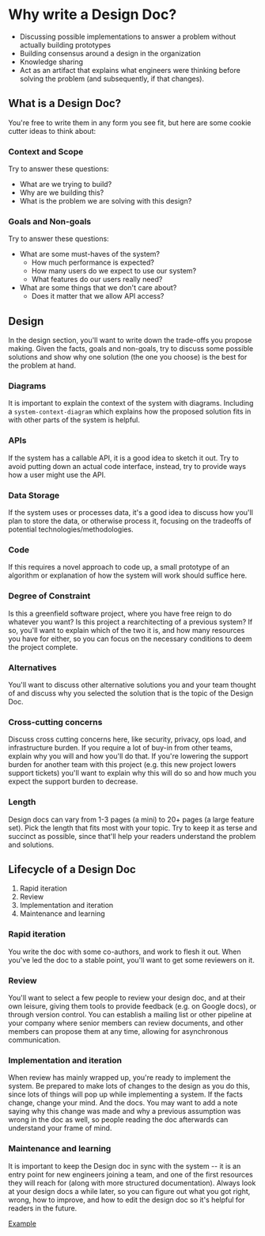 # Why write a Design Doc?

- Discussing possible implementations to answer a problem without actually building prototypes
- Building consensus around a design in the organization
- Knowledge sharing
- Act as an artifact that explains what engineers were thinking before solving the problem (and subsequently, if that changes).

## What is a Design Doc?

You're free to write them in any form you see fit, but here are some cookie cutter ideas to think about:

### Context and Scope

Try to answer these questions:

- What are we trying to build?
- Why are we building this?
- What is the problem we are solving with this design?

### Goals and Non-goals

Try to answer these questions:

- What are some must-haves of the system?
  - How much performance is expected?
  - How many users do we expect to use our system?
  - What features do our users really need?
- What are some things that we don't care about?
  - Does it matter that we allow API access?

## Design

In the design section, you'll want to write down the trade-offs you propose making.
Given the facts, goals and non-goals, try to discuss some possible solutions and show why one solution (the one you choose) is the best for the problem at hand.

### Diagrams

It is important to explain the context of the system with diagrams. Including a `system-context-diagram` which explains how the proposed solution fits in with other parts of the system is helpful.

### APIs

If the system has a callable API, it is a good idea to sketch it out. Try to avoid putting down an actual code interface, instead, try to provide ways how a user might use the API.

### Data Storage

If the system uses or processes data, it's a good idea to discuss how you'll plan to store the data, or otherwise process it, focusing on the tradeoffs of potential technologies/methodologies.

### Code

If this requires a novel approach to code up, a small prototype of an algorithm or explanation of how the system will work should suffice here.

### Degree of Constraint

Is this a greenfield software project, where you have free reign to do whatever you want? Is this project a rearchitecting of a previous system? If so, you'll want to explain which of the two it is, and how many resources you have for either, so you can focus on the necessary conditions to deem the project complete.

### Alternatives

You'll want to discuss other alternative solutions you and your team thought of and discuss why you selected the solution that is the topic of the Design Doc.

### Cross-cutting concerns

Discuss cross cutting concerns here, like security, privacy, ops load, and infrastructure burden. If you require a lot of buy-in from other teams, explain why you will and how you'll do that. If you're lowering the support burden for another team with this project (e.g. this new project lowers support tickets) you'll want to explain why this will do so and how much you expect the support burden to decrease.

### Length

Design docs can vary from 1-3 pages (a mini) to 20+ pages (a large feature set). Pick the length that fits most with your topic. Try to keep it as terse and succinct as possible, since that'll help your readers understand the problem and solutions.

## Lifecycle of a Design Doc

1. Rapid iteration
2. Review
3. Implementation and iteration
4. Maintenance and learning

### Rapid iteration

You write the doc with some co-authors, and work to flesh it out. When you've led the doc to a stable point, you'll want to get some reviewers on it.

### Review

You'll want to select a few people to review your design doc, and at their own leisure, giving them tools to provide feedback (e.g. on Google docs), or through version control. You can establish a mailing list or other pipeline at your company where senior members can review documents, and other members can propose them at any time, allowing for asynchronous communication.

### Implementation and iteration

When review has mainly wrapped up, you're ready to implement the system. Be prepared to make lots of changes to the design as you do this, since lots of things will pop up while implementing a system. If the facts change, change your mind. And the docs. You may want to add a note saying why this change was made and why a previous assumption was wrong in the doc as well, so people reading the doc afterwards can understand your frame of mind.

### Maintenance and learning

It is important to keep the Design doc in sync with the system -- it is an entry point for new engineers joining a team, and one of the first resources they will reach for (along with more structured documentation). Always look at your design docs a while later, so you can figure out what you got right, wrong, how to improve, and how to edit the design doc so it's helpful for readers in the future.

[Example](./example.md)
